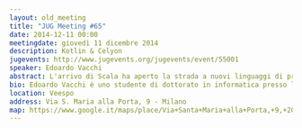 ```yaml
---
layout: old_meeting
title: "JUG Meeting #65"
date: 2014-12-11 00:00
meetingdate: giovedì 11 dicembre 2014
description: Kotlin & Celyon
jugevents: http://www.jugevents.org/jugevents/event/55001
speaker: Edoardo Vacchi
abstract: L'arrivo di Scala ha aperto la strada a nuovi linguaggi di programmazione fortemente tipizzati sulla JVM. In questo talk presenterò i nuovi linguaggi di Jetbrains (Kotlin) e RedHat (Ceylon) che si pongono come obiettivo di essere potenti ma semplici abbastanza da essere facilmente fruibili, con un occhio di riguardo all'interoperabilità con Java.
bio: Edoardo Vacchi è uno studente di dottorato in informatica presso l'Università di Milano che discuterà la propria tesi sullo sviluppo di linguaggi di programmazione in marzo. Attualmente collabora con società di informatica come consulente.
location: Veespo
address: Via S. Maria alla Porta, 9 - Milano
map: https://www.google.it/maps/place/Via+Santa+Maria+alla+Porta,+9,+20123+Milano/@45.4664129,9.1817829,17z/data=!4m2!3m1!1s0x4786c153a8292d05:0x4c6f0a73c08286b9
---
```

